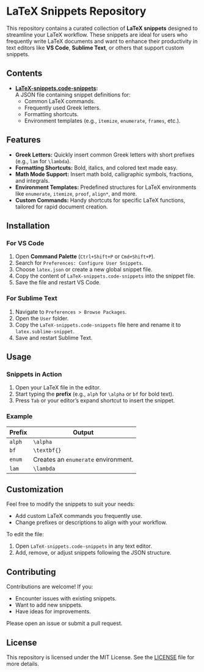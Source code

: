 # LaTeX Snippets Repository

This repository contains a curated collection of **LaTeX snippets** designed to streamline your LaTeX workflow. These snippets are ideal for users who frequently write LaTeX documents and want to enhance their productivity in text editors like **VS Code**, **Sublime Text**, or others that support custom snippets.

## Contents

- **[LaTeX-snippets.code-snippets](LaTeX-snippets.code-snippets):**  
  A JSON file containing snippet definitions for:
  - Common LaTeX commands.
  - Frequently used Greek letters.
  - Formatting shortcuts.
  - Environment templates (e.g., `itemize`, `enumerate`, `frames`, etc.).

## Features

- **Greek Letters:** Quickly insert common Greek letters with short prefixes (e.g., `lam` for `\lambda`).
- **Formatting Shortcuts:** Bold, italics, and colored text made easy.
- **Math Mode Support:** Insert math bold, calligraphic symbols, fractions, and integrals.
- **Environment Templates:** Predefined structures for LaTeX environments like `enumerate`, `itemize`, `proof`, `align*`, and more.
- **Custom Commands:** Handy shortcuts for specific LaTeX functions, tailored for rapid document creation.

## Installation

### For VS Code
1. Open **Command Palette** (`Ctrl+Shift+P` or `Cmd+Shift+P`).
2. Search for `Preferences: Configure User Snippets`.
3. Choose `latex.json` or create a new global snippet file.
4. Copy the content of `LaTeX-snippets.code-snippets` into the snippet file.
5. Save the file and restart VS Code.

### For Sublime Text
1. Navigate to `Preferences > Browse Packages`.
2. Open the `User` folder.
3. Copy the `LaTeX-snippets.code-snippets` file here and rename it to `latex.sublime-snippet`.
4. Save and restart Sublime Text.

## Usage

### Snippets in Action
1. Open your LaTeX file in the editor.
2. Start typing the **prefix** (e.g., `alph` for `\alpha` or `bf` for bold text).
3. Press `Tab` or your editor’s expand shortcut to insert the snippet.

### Example
| Prefix    | Output               |
|-----------|----------------------|
| `alph`    | `\alpha`             |
| `bf`      | `\textbf{}`          |
| `enum`    | Creates an `enumerate` environment. |
| `lam`     | `\lambda`            |

## Customization

Feel free to modify the snippets to suit your needs:
- Add custom LaTeX commands you frequently use.
- Change prefixes or descriptions to align with your workflow.

To edit the file:
1. Open `LaTeX-snippets.code-snippets` in any text editor.
2. Add, remove, or adjust snippets following the JSON structure.

## Contributing

Contributions are welcome! If you:
- Encounter issues with existing snippets.
- Want to add new snippets.
- Have ideas for improvements.

Please open an issue or submit a pull request.

## License

This repository is licensed under the MIT License. See the [LICENSE](LICENSE) file for more details.

